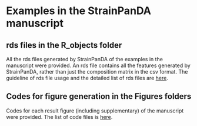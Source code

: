 # Examples in the StrainPanDA manuscript

## rds files in the R_objects folder

All the rds files generated by StrainPanDA of the examples in the manuscript were provided.
An rds file contains all the features generated by StrainPanDA, rather than just the composition matrix in the csv format. 
The guideline of rds file usage and the detailed list of rds files are [here](https://github.com/xbiome/StrainPanDA-data/tree/main/example/R_objects#readme).

## Codes for figure generation in the Figures folders

Codes for each result figure (including supplementary) of the manuscript were provided.
The list of code files is [here](https://github.com/xbiome/StrainPanDA-data/tree/main/example/Figures#readme).

